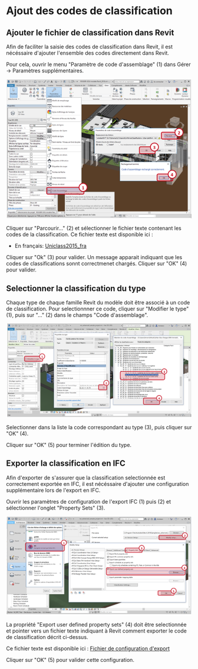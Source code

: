# Ajout des codes de classification

## Ajouter le fichier de classification dans Revit

Afin de faciliter la saisie des codes de classification dans Revit, il est nécéssaire d'ajouter l'ensemble des codes directement dans Revit.

Pour cela, ouvrir le menu "Paramètre de code d'assemblage" (1) dans Gérer -> Paramètres supplémentaires.

![Selection du fichier de codes de classification](/02_Modelisation/00_communs/images/classification/addClassificationFileInRevit.png)

Cliquer sur "Parcourir..." (2) et sélectionner le fichier texte contenant les codes de la classification. Ce fichier texte est disponible ici :

* En français: [Uniclass2015_fra](https://raw.githubusercontent.com/BIM-Bouygues-Immobilier/Cahier-Des-Charges-BIM-Immobilier-Entreprise/classification/02_Modelisation/00_communs/images/classification/Uniclass_fr_revit.txt)

Cliquer sur "Ok" (3) pour valider. Un message apparait indiquant que les codes de classifications sonnt correctmenet chargés. Cliquer sur "OK" (4) pour valider.

## Selectionner la classification du type

Chaque type de chaque famille Revit du modèle doit être associé à un code de classification. Pour selectionnner ce code, cliquer sur "Modifier le type" (1), puis sur "..." (2) dans le champs "Code d'assemblage".

![Ajout d'un code de classification](/02_Modelisation/00_communs/images/classification/AjoutClassificationType.png)

Selectionner dans la liste la code correspondant au type (3), puis cliquer sur "OK" (4).

Cliquer sur "OK" (5) pour terminer l'édition du type.

## Exporter la classification en IFC

Afin d'exporter de s'assurer que la classification selectionnée est correctement exportée en IFC, il est nécéssaire d'ajouter une configuration supplémentaire lors de l'export en IFC.

Ouvrir les paramètres de configuration de l'export IFC (1) puis (2) et sélectionner l'onglet "Property Sets" (3).

![Configuration de l'export en IFC](/02_Modelisation/00_communs/images/classification/ConfigurationExportIFC.png)

La propriété "Export user defined property sets" (4) doit être selectionnée et pointer vers un fichier texte indiquant à Revit comment exporter le code de classification décrit ci-dessus.

Ce fichier texte est disponible ici : [Fichier de configuration d'export](https://raw.githubusercontent.com/BIM-Bouygues-Immobilier/Cahier-Des-Charges-BIM-Immobilier-Entreprise/classification/02_Modelisation/00_communs/images/classification/export_classification_fra.txt)

Cliquer sur "OK" (5) pour valider cette configuration.